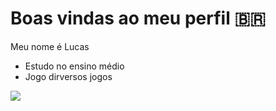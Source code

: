 # Boas vindas ao meu perfil 🇧🇷

Meu nome é Lucas

- Estudo no ensino médio
- Jogo dirversos jogos

 ![](https://media1.tenor.com/m/L9TH3SB7chkAAAAd/maymun-mordeus.gif )

